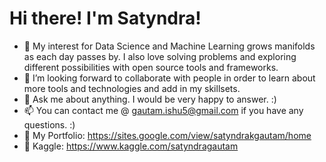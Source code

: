 # Hi there! I'm Satyndra!


- 🌱 My interest for Data Science and Machine Learning grows manifolds as each day passes by. I also love solving problems and exploring different possibilities with open source tools and frameworks. 
- 🤔 I’m looking forward to collaborate with people in order to learn about more tools and technologies and add in my skillsets. 
- 💬 Ask me about anything. I would be very happy to answer. :)
- 📫 You can contact me @ gautam.ishu5@gmail.com if you have any questions. :) 
- 🔎 My Portfolio: https://sites.google.com/view/satyndrakgautam/home
- 🔎 Kaggle: https://www.kaggle.com/satyndragautam

